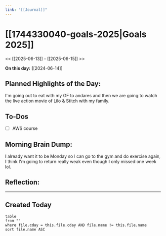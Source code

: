 ```yaml
---
link: "[[Journal]]"
---
```

# [[1744330040-goals-2025|Goals 2025]]
<< [[2025-06-13]] - [[2025-06-15]] >>

**On this day:** [[2024-06-14]]
## Planned Highlights of the Day:
I'm going out to eat with my GF to andares and then we are going to watch the live action movie of Lilo & Stitch with my family.
## To-Dos
- [ ] AWS course
## Morning Brain Dump:
I already want it to be Monday so I can go to the gym and do exercise again, I think I'm going to return really weak even though I only missed one week lol.
## Reflection:

---
## Created Today
```dataview
table
from ""
where file.cday = this.file.cday AND file.name != this.file.name
sort file.name ASC
```

